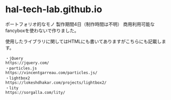 # hal-tech-lab.github.io
ポートフォリオ的なモノ
製作期間4日（制作時間は不明）
商用利用可能なfancyboxを使わないで作りました。

使用したライブラリに関してはHTMLにも書いてありますがこちらにも記載します。
```
・jQuery
https://jquery.com/
・particles.js
https://vincentgarreau.com/particles.js/
・lightbox2
https://lokeshdhakar.com/projects/lightbox2/
・lity
https://sorgalla.com/lity/
```
